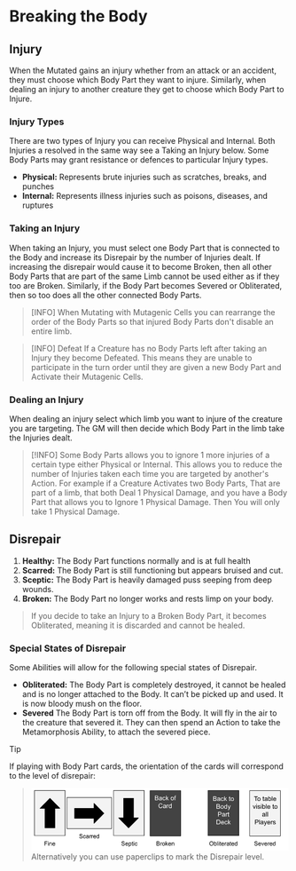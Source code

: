 # Breaking the Body

## Injury

When the Mutated gains an injury whether from an attack or an accident, they must choose which Body Part they want to injure. Similarly, when dealing an injury to another creature they get to choose which Body Part to Injure.

### Injury Types

There are two types of Injury you can receive Physical and Internal. Both Injuries a resolved in the same way see a Taking an Injury below. Some Body Parts may grant resistance or defences to particular Injury types.

- **Physical:** Represents brute injuries such as scratches, breaks, and punches
- **Internal:** Represents illness injuries such as poisons, diseases, and ruptures

### Taking an Injury

When taking an Injury, you must select one Body Part that is connected to the Body and increase its Disrepair by the number of Injuries dealt. If increasing the disrepair would cause it to become Broken, then all other Body Parts that are part of the same Limb cannot be used either as if they too are Broken. Similarly, if the Body Part becomes Severed or Obliterated, then so too does all the other connected Body Parts.

>[INFO]
> When Mutating with Mutagenic Cells you can rearrange the order of the Body Parts so that injured Body Parts don't disable an entire limb.

>[INFO] Defeat
> If a Creature has no Body Parts left after taking an Injury they become Defeated. This means they are unable to participate in the turn order until they are given a new Body Part and Activate their Mutagenic Cells.

### Dealing an Injury

When dealing an injury select which limb you want to injure of the creature you are targeting. The GM will then decide which Body Part in the limb take the Injuries dealt.

>[!INFO]
> Some Body Parts allows you to ignore 1 more injuries of a certain type either Physical or Internal. This allows you to reduce the number of Injuries taken each time you are targeted by another's Action. For example if a Creature Activates two Body Parts, That are part of a limb, that both Deal 1 Physical Damage, and you have a Body Part that allows you to Ignore 1 Physical Damage. Then You will only take 1 Physical Damage.

<!-- Need an example Graphic of losing multiple Body Parts -->

## Disrepair

1. **Healthy:** The Body Part functions normally and is at full health
2. **Scarred:** The Body Part is still functioning but appears bruised and cut.
3. **Sceptic:** The Body Part is heavily damaged puss seeping from deep wounds.
4. **Broken:** The Body Part no longer works and rests limp on your body.

> If you decide to take an Injury to a Broken Body Part, it becomes Obliterated, meaning it is discarded and cannot be healed.

### Special States of Disrepair

Some Abilities will allow for the following special states of Disrepair.

- **Obliterated:** The Body Part is completely destroyed, it cannot be healed and is no longer attached to the Body. It can’t be picked up and used. It is now bloody mush on the floor.
- **Severed** The Body Part is torn off from the Body. It will fly in the air to the creature that severed it. They can then spend an Action to take the Metamorphosis Ability, to attach the severed piece.

>[!TIP]
If playing with Body Part cards, the orientation of the cards will correspond to the level of disrepair:
> ![Rotating Cards](../media/damage-cards.png)
> Alternatively you can use paperclips to mark the Disrepair level.
